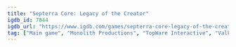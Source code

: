 ```yaml
---
title: "Septerra Core: Legacy of the Creator"
igdb_id: 7844
igdb_url: "https://www.igdb.com/games/septerra-core-legacy-of-the-creator"
tag: ["Main game", "Monolith Productions", "TopWare Interactive", "Valkyrie Entertainment", "Puzzle", "Role-playing (RPG)", "Single player", "Bird view / Isometric", "Fantasy", "Science fiction"]
---
```

